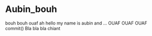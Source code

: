 # Aubin_bouh
bouh bouh ouaf ah 
hello my name is aubin and ... OUAF OUAF OUAF
commit()
Bla bla bla chiant 
